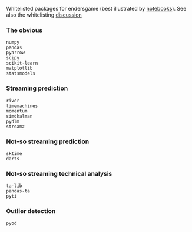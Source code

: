 Whitelisted packages for endersgame (best illustrated by [notebooks](https://github.com/microprediction/endersnotebooks)). See also the whitelisting [discussion](https://github.com/microprediction/endersgame/discussions/9)

### The obvious

    numpy
    pandas 
    pyarrow
    scipy
    scikit-learn
    matplotlib
    statsmodels
  
### Streaming prediction

    river
    timemachines
    momentum
    simdkalman
    pydlm
    streamz

### Not-so streaming prediction

    sktime
    darts


### Not-so streaming technical analysis 

    ta-lib
    pandas-ta
    pyti
    

### Outlier detection

    pyod 
